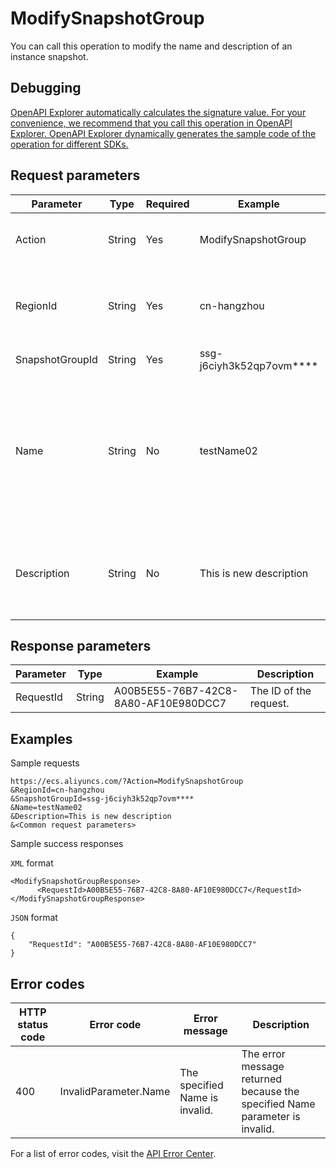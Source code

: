 # ModifySnapshotGroup

You can call this operation to modify the name and description of an instance snapshot.

## Debugging

[OpenAPI Explorer automatically calculates the signature value. For your convenience, we recommend that you call this operation in OpenAPI Explorer. OpenAPI Explorer dynamically generates the sample code of the operation for different SDKs.](https://api.aliyun.com/#product=Ecs&api=ModifySnapshotGroup&type=RPC&version=2014-05-26)

## Request parameters

|Parameter|Type|Required|Example|Description|
|---------|----|--------|-------|-----------|
|Action|String|Yes|ModifySnapshotGroup|The operation that you want to perform. Set the value to ModifySnapshotGroup. |
|RegionId|String|Yes|cn-hangzhou|The region ID of the instance snapshot. You can call the [DescribeRegions](~~25609~~) operation to query the most recent region list. |
|SnapshotGroupId|String|Yes|ssg-j6ciyh3k52qp7ovm\*\*\*\*|The ID of the instance snapshot. |
|Name|String|No|testName02|The new name of the instance snapshot. The name must be 2 to 128 characters in length. It can contain letters, digits, periods \(.\), colons \(:\), underscores \(\_\), and hyphens \(-\). It must start with a letter and cannot start with `http://` or `https://`. |
|Description|String|No|This is new description|The new description of the instance snapshot. The description must be 2 to 256 characters in length and cannot start with `http://` or `https://`. |

## Response parameters

|Parameter|Type|Example|Description|
|---------|----|-------|-----------|
|RequestId|String|A00B5E55-76B7-42C8-8A80-AF10E980DCC7|The ID of the request. |

## Examples

Sample requests

```
https://ecs.aliyuncs.com/?Action=ModifySnapshotGroup
&RegionId=cn-hangzhou
&SnapshotGroupId=ssg-j6ciyh3k52qp7ovm****
&Name=testName02
&Description=This is new description
&<Common request parameters>
```

Sample success responses

`XML` format

```
<ModifySnapshotGroupResponse>
      <RequestId>A00B5E55-76B7-42C8-8A80-AF10E980DCC7</RequestId>
</ModifySnapshotGroupResponse>
```

`JSON` format

```
{
    "RequestId": "A00B5E55-76B7-42C8-8A80-AF10E980DCC7"
}
```

## Error codes

|HTTP status code|Error code|Error message|Description|
|----------------|----------|-------------|-----------|
|400|InvalidParameter.Name|The specified Name is invalid.|The error message returned because the specified Name parameter is invalid.|

For a list of error codes, visit the [API Error Center](https://error-center.alibabacloud.com/status/product/Ecs).

